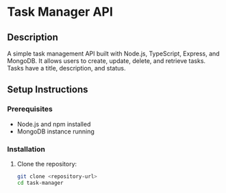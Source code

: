 # Task Manager API

## Description
A simple task management API built with Node.js, TypeScript, Express, and MongoDB. It allows users to create, update, delete, and retrieve tasks. Tasks have a title, description, and status.

## Setup Instructions

### Prerequisites
- Node.js and npm installed
- MongoDB instance running

### Installation
1. Clone the repository:
   ```bash
   git clone <repository-url>
   cd task-manager
